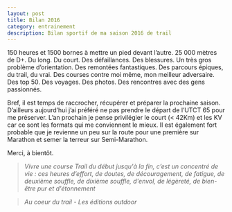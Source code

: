 ```yaml
---
layout: post
title: Bilan 2016
category: entrainement
description: Bilan sportif de ma saison 2016 de trail
---
```


150 heures et 1500 bornes à mettre un pied devant l’autre. 25 000 mètres de D+.
Du long. Du court. Des défaillances. Des blessures. Un très gros problème
d’orientation. Des remontées fantastiques. Des parcours épiques, du trail,
du vrai. Des courses contre moi même, mon meilleur adversaire. Des top 50.
Des voyages. Des photos. Des rencontres avec des gens passionnés.

Bref, il est temps de raccrocher, récupérer et préparer la prochaine saison.
D’ailleurs aujourd’hui j’ai préféré ne pas prendre le départ de l’UTCT 65 pour
me préserver. L’an prochain je pense privilégier le court (< 42Km) et les KV
car ce sont les formats qui me conviennent le mieux. Il est également fort
probable que je revienne un peu sur la route pour une première sur Marathon et
semer la terreur sur Semi-Marathon.

Merci, à bientôt.

> *Vivre une course Trail du début jusqu'à la fin, c’est un concentré de vie :
ces heures d’effort, de doutes, de découragement, de fatigue, de deuxième
souffle, de dixième souffle, d'envol, de légèreté, de bien-être pur et
d'étonnement*

> *Au coeur du trail - Les éditions outdoor*
